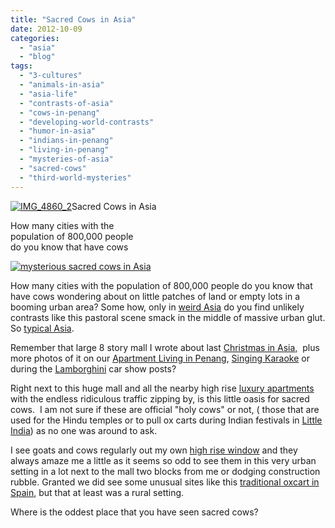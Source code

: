 ```yaml
---
title: "Sacred Cows in Asia"
date: 2012-10-09
categories: 
  - "asia"
  - "blog"
tags: 
  - "3-cultures"
  - "animals-in-asia"
  - "asia-life"
  - "contrasts-of-asia"
  - "cows-in-penang"
  - "developing-world-contrasts"
  - "humor-in-asia"
  - "indians-in-penang"
  - "living-in-penang"
  - "mysteries-of-asia"
  - "sacred-cows"
  - "third-world-mysteries"
---
```


[![IMG_4860_2](https://pub-ac94b3f306b24c0dba4238943c97f2e1.r2.dev/6a00e5502a950788330177443ad7a7970d.jpg "IMG_4860_2")](https://pub-ac94b3f306b24c0dba4238943c97f2e1.r2.dev/6a00e5502a950788330177443ad7a7970d.jpg)Sacred Cows in Asia  
  
How many cities with the  
population of 800,000 people  
do you know that have cows

<!--more-->

[![mysterious sacred cows in Asia](https://pub-ac94b3f306b24c0dba4238943c97f2e1.r2.dev/6a00e5502a95078833017617544410970c.jpg "mysterious sacred cows in Asia")](https://pub-ac94b3f306b24c0dba4238943c97f2e1.r2.dev/6a00e5502a95078833017617544410970c.jpg)

How many cities with the population of 800,000 people do you know that have cows wondering about on little patches of land or empty lots in a booming urban area? Some how, only in [weird Asia](http://soultravelers3new.local/2012/08/weird-asia.html "weird strange Asia") do you find unlikely contrasts like this pastoral scene smack in the middle of massive urban glut. So [typical Asia](http://soultravelers3new.local/2012/05/living-in-asia.html "typical Asia").  
  
Remember that large 8 story mall I wrote about last [Christmas in Asia,](http://soultravelers3new.local/2010/12/tropical-christmas-abroad-in-asia.html "Christmas in Asia")  plus more photos of it on our [Apartment Living in Penang](http://soultravelers3new.local/2011/01/tropical-winter-home-in-penang-malaysia-location-indenpendent-digital-nomad-long-term-travel-tips-.html "finding an apartment in Penang"), [Singing Karaoke](http://soultravelers3new.local/2012/07/singing-karaoke-in-asia.html "singing karaoke") or during the [Lamborghini](http://soultravelers3new.local/2012/03/yellow-lamborghini.html "lamborghini") car show posts?  
  
Right next to this huge mall and all the nearby high rise [luxury apartments](http://soultravelers3new.local/2012/04/penang-apartment-or-condo-rental-plenty-of-choices.html "luxury apartments in Penang") with the endless ridiculous traffic zipping by, is this little oasis for sacred cows.  I am not sure if these are official "holy cows" or not, ( those that are used for the Hindu temples or to pull ox carts during Indian festivals in [Little India](http://soultravelers3new.local/2012/08/little-india-in-georgetown-penang.html "little india")) as no one was around to ask.  
  
I see goats and cows regularly out my own [high rise window](http://soultravelers3new.local/2012/05/penang-at-night.html "high rise window view penang") and they always amaze me a little as it seems so odd to see them in this very urban setting in a lot next to the mall two blocks from me or dodging construction rubble. Granted we did see some unusual sites like this [traditional oxcart in Spain](http://soultravelers3new.local/2010/04/family-travel-photo-spain-around-the-world-travel-ox-traditional-white-village-expat-lifestyle.html "traditional oxcart in Spain"), but that at least was a rural setting.  
  
Where is the oddest place that you have seen sacred cows?
